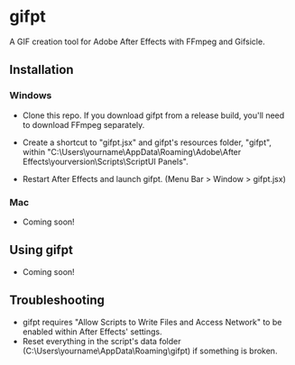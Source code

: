 # gifpt

A GIF creation tool for Adobe After Effects with FFmpeg and Gifsicle.



## Installation

### Windows

* Clone this repo. If you download gifpt from a release build, you'll need to download FFmpeg separately.

* Create a shortcut to "gifpt.jsx" and gifpt's resources folder, "gifpt", within "C:\Users\yourname\AppData\Roaming\Adobe\After Effects\yourversion\Scripts\ScriptUI Panels".

* Restart After Effects and launch gifpt. (Menu Bar > Window > gifpt.jsx)

### Mac

* Coming soon!



## Using gifpt

* Coming soon!



## Troubleshooting

* gifpt requires "Allow Scripts to Write Files and Access Network" to be enabled within After Effects' settings.
* Reset everything in the script's data folder (C:\Users\yourname\AppData\Roaming\gifpt) if something is broken.


